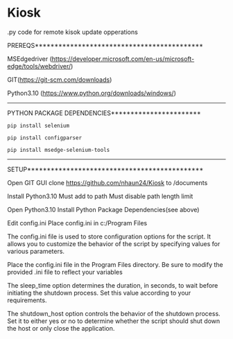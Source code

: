 # Kiosk
.py code for remote kisok update opperations

PREREQS*******************************************

MSEdgedriver (https://developer.microsoft.com/en-us/microsoft-edge/tools/webdriver/)

GIT(https://git-scm.com/downloads)

Python3.10 (https://www.python.org/downloads/windows/)

**************************************************




PYTHON PACKAGE DEPENDENCIES***********************

	pip install selenium

	pip install configparser

	pip install msedge-selenium-tools

**************************************************




SETUP*********************************************

Open GIT GUI
	clone https://github.com/nhaun24/Kiosk
		to /documents

Install Python3.10
	Must add to path
	Must disable path length limit

Open Python3.10
	Install Python Package Dependencies(see above)

Edit config.ini
Place config.ini in c:/Program Files



The config.ini file is used to store configuration options for the script. It allows you to customize the behavior of the script by specifying values for various parameters.

Place the config.ini file in the Program Files directory. Be sure to modify the provided .ini file to reflect your variables

The sleep_time option determines the duration, in seconds, to wait before initiating the shutdown process. Set this value according to your requirements.

The shutdown_host option controls the behavior of the shutdown process. Set it to either yes or no to determine whether the script should shut down the host or only close the application.
